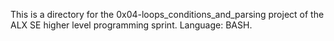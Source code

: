 This is a directory for the 0x04-loops_conditions_and_parsing project of the ALX SE higher level programming sprint. Language: BASH.
